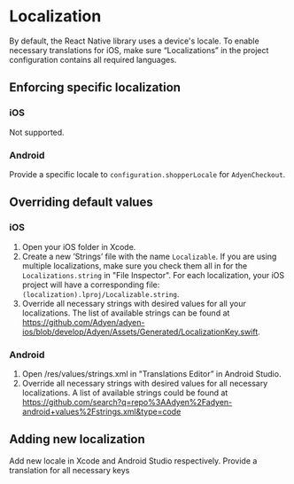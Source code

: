 # Localization

By default, the React Native library uses a device's locale. To enable necessary translations for iOS, make sure “Localizations” in the project configuration contains all required languages.

## Enforcing specific localization

### iOS

Not supported.

### Android

Provide a specific locale to `configuration.shopperLocale` for `AdyenCheckout`.

## Overriding default values

### iOS

1. Open your iOS folder in Xcode.
2. Create a new ’Strings’ file with the name `Localizable`. If you are using multiple localizations, make sure you check them all in for the `Localizations.string` in "File Inspector". For each localization, your iOS project will have a corresponding file: `(localization).lproj/Localizable.string`.
3. Override all necessary strings with desired values for all your localizations. The list of available strings can be found at https://github.com/Adyen/adyen-ios/blob/develop/Adyen/Assets/Generated/LocalizationKey.swift.

### Android

1. Open /res/values/strings.xml in "Translations Editor” in Android Studio.
2. Override all necessary strings with desired values for all necessary localizations. A list of available strings could be found at https://github.com/search?q=repo%3AAdyen%2Fadyen-android+values%2Fstrings.xml&type=code

## Adding new localization

Add new locale in Xcode and Android Studio respectively. Provide a translation for all necessary keys
